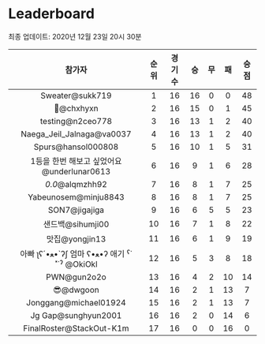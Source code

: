 # Leaderboard
최종 업데이트: 2020년 12월 23일 20시 30분




| 참가자 | 순위 | 경기수 | 승 | 무 | 패 | 승점 |
|:---:|:---:|:---:|:---:|:---:|:---:|:---:|
| Sweater@sukk719 | 1 | 16 | 16 | 0 | 0 | 48 |
| 👑@chxhyxn | 2 | 16 | 15 | 0 | 1 | 45 |
| testing@n2ceo778 | 3 | 16 | 13 | 1 | 2 | 40 |
| Naega_Jeil_Jalnaga@va0037 | 4 | 16 | 13 | 1 | 2 | 40 |
| Spurs@hansol000808 | 5 | 16 | 10 | 1 | 5 | 31 |
| 1등을 한번 해보고 싶었어요@underlunar0613 | 6 | 16 | 9 | 1 | 6 | 28 |
| _0.0_@alqmzhh92 | 7 | 16 | 8 | 1 | 7 | 25 |
| Yabeunosem@minju8843 | 8 | 16 | 8 | 1 | 7 | 25 |
| SON7@jigajiga | 9 | 16 | 6 | 5 | 5 | 23 |
| 샌드백@sihumji00 | 10 | 16 | 7 | 1 | 8 | 22 |
| 맛집@yongjin13 | 11 | 16 | 6 | 1 | 9 | 19 |
|  아빠  ʅʕ´•ﻌ•`ʔʃ  엄마 ʕ•ﻌ•ʔ 애기 ˁ˙˟˙ˀ @OkiOkl | 12 | 16 | 5 | 3 | 8 | 18 |
| PWN@gun2o2o | 13 | 16 | 4 | 2 | 10 | 14 |
| 😎@dwgoon | 14 | 16 | 2 | 1 | 13 | 7 |
| Jonggang@michael01924 | 15 | 16 | 2 | 1 | 13 | 7 |
| Jg Gap@sunghyun2001 | 16 | 16 | 2 | 0 | 14 | 6 |
| FinalRoster@StackOut-K1m | 17 | 16 | 0 | 0 | 16 | 0 |